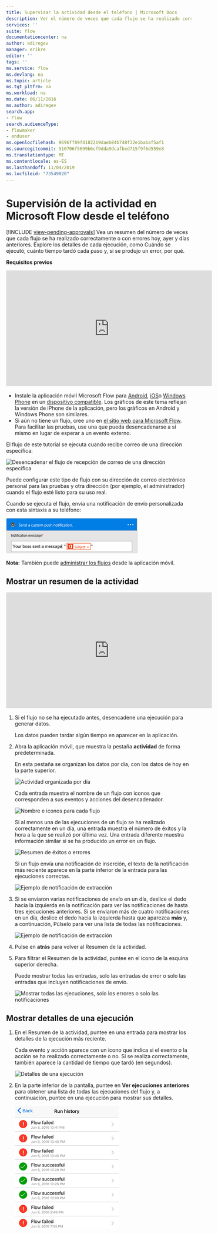 ```yaml
---
title: Supervisar la actividad desde el teléfono | Microsoft Docs
description: Ver el número de veces que cada flujo se ha realizado correctamente o no, Cuándo se ha producido cada ejecución y cuánto tiempo tardó
services: ''
suite: flow
documentationcenter: na
author: adiregev
manager: erikre
editor: ''
tags: ''
ms.service: flow
ms.devlang: na
ms.topic: article
ms.tgt_pltfrm: na
ms.workload: na
ms.date: 06/11/2016
ms.author: adiregev
search.app:
- Flow
search.audienceType:
- flowmaker
- enduser
ms.openlocfilehash: 9696ff09f41822b9daeb84b748f32e1babaf5af1
ms.sourcegitcommit: 510706f5699b6cf9dda9dcafbed715f9f6d559e8
ms.translationtype: MT
ms.contentlocale: es-ES
ms.lasthandoff: 11/04/2019
ms.locfileid: "73549020"
---
```

# <a name="monitor-activity-in-microsoft-flow-from-your-phone"></a>Supervisión de la actividad en Microsoft Flow desde el teléfono
[!INCLUDE [view-pending-approvals](includes/cc-rebrand.md)]
Vea un resumen del número de veces que cada flujo se ha realizado correctamente o con errores hoy, ayer y días anteriores. Explore los detalles de cada ejecución, como Cuándo se ejecutó, cuánto tiempo tardó cada paso y, si se produjo un error, por qué.

**Requisitos previos**

<iframe width="560" height="315" src="https://www.youtube.com/embed/vZuYZ64K3tI?list=PL8nfc9haGeb55I9wL9QnWyHp3ctU2_ThF" frameborder="0" allowfullscreen></iframe>

* Instale la aplicación móvil Microsoft Flow para [Android](https://aka.ms/flowmobiledocsandroid), [iOS](https://aka.ms/flowmobiledocsios)o [Windows Phone](https://aka.ms/flowmobilewindows) en un [dispositivo compatible](getting-started.md#use-the-mobile-app). Los gráficos de este tema reflejan la versión de iPhone de la aplicación, pero los gráficos en Android y Windows Phone son similares.
* Si aún no tiene un flujo, cree uno en [el sitio web para Microsoft Flow](https://flow.microsoft.com/). Para facilitar las pruebas, use una que pueda desencadenarse a sí mismo en lugar de esperar a un evento externo.

El flujo de este tutorial se ejecuta cuando recibe correo de una dirección específica:

![Desencadenar el flujo de recepción de correo de una dirección específica](./media/mobile-monitor-activity/create-trigger.png)

Puede configurar este tipo de flujo con su dirección de correo electrónico personal para las pruebas y otra dirección (por ejemplo, el administrador) cuando el flujo esté listo para su uso real.

Cuando se ejecuta el flujo, envía una notificación de envío personalizada con esta sintaxis a su teléfono:

![Enviar notificación de envío](./media/mobile-monitor-activity/create-event.png)

**Nota:** También puede [administrar los flujos](mobile-manage-flows.md) desde la aplicación móvil.

## <a name="display-a-summary-of-activity"></a>Mostrar un resumen de la actividad
<iframe width="560" height="315" src="https://www.youtube.com/embed/nVCGJamOw6s?list=PL8nfc9haGeb55I9wL9QnWyHp3ctU2_ThF" frameborder="0" allowfullscreen></iframe>

1. Si el flujo no se ha ejecutado antes, desencadene una ejecución para generar datos.
   
    Los datos pueden tardar algún tiempo en aparecer en la aplicación.
2. Abra la aplicación móvil, que muestra la pestaña **actividad** de forma predeterminada.
   
    En esta pestaña se organizan los datos por día, con los datos de hoy en la parte superior.
   
    ![Actividad organizada por día](./media/mobile-monitor-activity/activity-day2.png)
   
    Cada entrada muestra el nombre de un flujo con iconos que corresponden a sus eventos y acciones del desencadenador.
   
    ![Nombre e iconos para cada flujo](./media/mobile-monitor-activity/activity-flow-name.png)
   
    Si al menos una de las ejecuciones de un flujo se ha realizado correctamente en un día, una entrada muestra el número de éxitos y la hora a la que se realizó por última vez. Una entrada diferente muestra información similar si se ha producido un error en un flujo.
   
    ![Resumen de éxitos o errores](./media/mobile-monitor-activity/activity-summary.png)
   
    Si un flujo envía una notificación de inserción, el texto de la notificación más reciente aparece en la parte inferior de la entrada para las ejecuciones correctas.
   
    ![Ejemplo de notificación de extracción](./media/mobile-monitor-activity/activity-notification.png)
3. Si se enviaron varias notificaciones de envío en un día, deslice el dedo hacia la izquierda en la notificación para ver las notificaciones de hasta tres ejecuciones anteriores. Si se enviaron más de cuatro notificaciones en un día, deslice el dedo hacia la izquierda hasta que aparezca **más** y, a continuación, Púlselo para ver una lista de todas las notificaciones.
   
    ![Ejemplo de notificación de extracción](./media/mobile-monitor-activity/activity-notification-list.png)
4. Pulse en **atrás** para volver al Resumen de la actividad.
5. Para filtrar el Resumen de la actividad, puntee en el icono de la esquina superior derecha.
   
    Puede mostrar todas las entradas, solo las entradas de error o solo las entradas que incluyen notificaciones de envío.
   
    ![Mostrar todas las ejecuciones, solo los errores o solo las notificaciones](./media/mobile-monitor-activity/activity-filter.png)

## <a name="show-details-of-a-run"></a>Mostrar detalles de una ejecución
1. En el Resumen de la actividad, puntee en una entrada para mostrar los detalles de la ejecución más reciente.
   
     Cada evento y acción aparece con un icono que indica si el evento o la acción se ha realizado correctamente o no. Si se realiza correctamente, también aparece la cantidad de tiempo que tardó (en segundos).
   
    ![Detalles de una ejecución](./media/mobile-monitor-activity/activity-icons.png)
2. En la parte inferior de la pantalla, puntee en **Ver ejecuciones anteriores** para obtener una lista de todas las ejecuciones del flujo y, a continuación, puntee en una ejecución para mostrar sus detalles.
   
    ![Historial de aciertos y errores](./media/mobile-monitor-activity/history-mixed.png)

